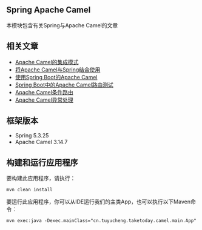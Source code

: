 ## Spring Apache Camel

本模块包含有关Spring与Apache Camel的文章

## 相关文章

+ [Apache Camel的集成模式](http://tu-yucheng.github.io/springboot/2023/05/11/camel-integration-patterns.html)
+ [将Apache Camel与Spring结合使用](http://tu-yucheng.github.io/springboot/2023/05/11/spring-apache-camel-tutorial.html)
+ [使用Spring Boot的Apache Camel](http://tu-yucheng.github.io/springboot/2023/05/11/apache-camel-spring-boot.html)
+ [Spring Boot中的Apache Camel路由测试](http://tu-yucheng.github.io/springboot/2023/05/11/spring-boot-apache-camel-routes-testing.html)
+ [Apache Camel条件路由](http://tu-yucheng.github.io/springboot/2023/05/11/spring-apache-camel-conditional-routing.html)
+ [Apache Camel异常处理](http://tu-yucheng.github.io/springboot/2023/05/11/java-apache-camel-exception-handling.html)

## 框架版本

- Spring 5.3.25
- Apache Camel 3.14.7

## 构建和运行应用程序

要构建此应用程序，请执行：

`mvn clean install`

要运行此应用程序，你可以从IDE运行我们的主类App，也可以执行以下Maven命令：

`mvn exec:java -Dexec.mainClass="cn.tuyucheng.taketoday.camel.main.App"`